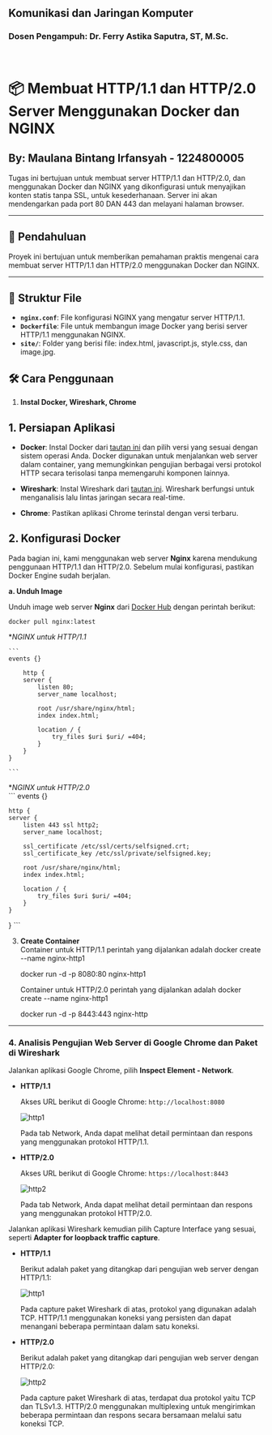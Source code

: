 ## Komunikasi dan Jaringan Komputer
### Dosen Pengampuh: Dr. Ferry Astika Saputra, ST, M.Sc.

<br>

# 📦 Membuat HTTP/1.1 dan HTTP/2.0 Server Menggunakan Docker dan NGINX
## By: Maulana Bintang Irfansyah - 1224800005

Tugas ini bertujuan untuk membuat server HTTP/1.1 dan HTTP/2.0, dan menggunakan Docker dan NGINX yang dikonfigurasi untuk menyajikan konten statis tanpa SSL, untuk kesederhanaan. Server ini akan mendengarkan pada port 80 DAN 443 dan melayani halaman browser.

---

## 📜 Pendahuluan

Proyek ini bertujuan untuk memberikan pemahaman praktis mengenai cara membuat server HTTP/1.1 dan HTTP/2.0 menggunakan Docker dan NGINX.

---

## 📂 Struktur File

- **`nginx.conf`**: File konfigurasi NGINX yang mengatur server HTTP/1.1.
- **`Dockerfile`**: File untuk membangun image Docker yang berisi server HTTP/1.1 menggunakan NGINX.
- **`site/`**: Folder yang berisi file: index.html, javascript.js, style.css, dan image.jpg.

## 🛠️ Cara Penggunaan

1. **Instal Docker, Wireshark, Chrome**  
   
## 1. Persiapan Aplikasi

- **Docker**: Instal Docker dari [tautan ini](https://www.docker.com/) dan pilih versi yang sesuai dengan sistem operasi Anda. Docker digunakan untuk menjalankan web server dalam container, yang memungkinkan pengujian berbagai versi protokol HTTP secara terisolasi tanpa memengaruhi komponen lainnya.
  
- **Wireshark**: Instal Wireshark dari [tautan ini](https://www.wireshark.org/). Wireshark berfungsi untuk menganalisis lalu lintas jaringan secara real-time.

- **Chrome**: Pastikan aplikasi Chrome terinstal dengan versi terbaru.

## 2. Konfigurasi Docker

Pada bagian ini, kami menggunakan web server **Nginx** karena mendukung penggunaan HTTP/1.1 dan HTTP/2.0. Sebelum mulai konfigurasi, pastikan Docker Engine sudah berjalan.

**a. Unduh Image**

Unduh image web server **Nginx** dari [Docker Hub](https://hub.docker.com/_/nginx) dengan perintah berikut:

```
docker pull nginx:latest
```

**NGINX untuk HTTP/1.1*  

    ```
    events {}

        http {
        server {
            listen 80;
            server_name localhost;

            root /usr/share/nginx/html;
            index index.html;

            location / {
                try_files $uri $uri/ =404;
            }
        }
    }

    ```

**NGINX untuk HTTP/2.0*  
    ```
    events {}

    http {
    server {
        listen 443 ssl http2;
        server_name localhost;

        ssl_certificate /etc/ssl/certs/selfsigned.crt;
        ssl_certificate_key /etc/ssl/private/selfsigned.key;

        root /usr/share/nginx/html;
        index index.html;

        location / {
            try_files $uri $uri/ =404;
        }
    }
}
    ```

3. **Create Container**  
   Container untuk HTTP/1.1 perintah yang dijalankan adalah docker create --name nginx-http1 
   
   docker run -d -p 8080:80 nginx-http1


   Container untuk HTTP/2.0 perintah yang dijalankan adalah docker create --name nginx-http1 

   docker run -d -p 8443:443 nginx-http

---

### 4. Analisis Pengujian Web Server di Google Chrome dan Paket di Wireshark

Jalankan aplikasi Google Chrome, pilih **Inspect Element - Network**.

- **HTTP/1.1**

  Akses URL berikut di Google Chrome: `http://localhost:8080`

  ![http1](./images/Gbr1.png)

  Pada tab Network, Anda dapat melihat detail permintaan dan respons yang menggunakan protokol HTTP/1.1.

- **HTTP/2.0**

  Akses URL berikut di Google Chrome: `https://localhost:8443`

  ![http2](./images/Gbr3.png)

  Pada tab Network, Anda dapat melihat detail permintaan dan respons yang menggunakan protokol HTTP/2.0.

Jalankan aplikasi Wireshark kemudian pilih Capture Interface yang sesuai, seperti **Adapter for loopback traffic capture**.

- **HTTP/1.1**

  Berikut adalah paket yang ditangkap dari pengujian web server dengan HTTP/1.1:

  ![http1](./images/Gbr2.png)

  Pada capture paket Wireshark di atas, protokol yang digunakan adalah TCP. HTTP/1.1 menggunakan koneksi yang persisten dan dapat menangani beberapa permintaan dalam satu koneksi.

- **HTTP/2.0**

  Berikut adalah paket yang ditangkap dari pengujian web server dengan HTTP/2.0:

  ![http2](./images/Gbr4.png)

  Pada capture paket Wireshark di atas, terdapat dua protokol yaitu TCP dan TLSv1.3. HTTP/2.0 menggunakan multiplexing untuk mengirimkan beberapa permintaan dan respons secara bersamaan melalui satu koneksi TCP.